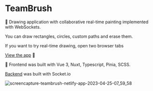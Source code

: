 # TeamBrush

:art: Drawing application with collaborative real-time painting implemented with WebSockets. 

You can draw rectangles, circles, custom paths and erase them.

If you want to try real-time drawing, open two browser tabs

[View the app](https://teambrush.netlify.app/) :eyes:

:hammer: Frontend was built with Vue 3, Nuxt, Typescript, Pinia, SCSS.

[Backend](https://github.com/crucials/teambrush-backend) was built with Socket.io 

![screencapture-teambrush-netlify-app-2023-04-25-07_59_58](https://user-images.githubusercontent.com/83793845/234163999-2df5b004-0232-4095-82ae-7930a2d0b60a.png)
